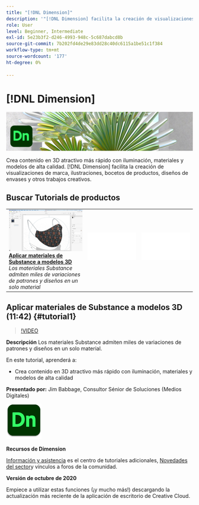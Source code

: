 ```yaml
---
title: "[!DNL Dimension]"
description: '"[!DNL Dimension] facilita la creación de visualizaciones de marca, ilustraciones, bocetos de productos, diseños de envases y otros trabajos creativos".'
role: User
level: Beginner, Intermediate
exl-id: 5e23b3f2-d246-4993-948c-5c687dabcd8b
source-git-commit: 7b202fd4de29e83dd28c40dc6115a1be51c1f384
workflow-type: tm+mt
source-wordcount: '177'
ht-degree: 0%

---
```


# [!DNL Dimension]

![Tutorial Hero Image](../assets/Dimenio.jpg)

Crea contenido en 3D atractivo más rápido con iluminación, materiales y modelos de alta calidad. [!DNL Dimension] facilita la creación de visualizaciones de marca, ilustraciones, bocetos de productos, diseños de envases y otros trabajos creativos.

## Buscar Tutorials de productos

<table style="table-layout:fixed">
<tr>
 <td>
   <a href="dimension.md#tutorial1">
      <img alt="Aplicar materiales de Substance a modelos 3D" src="../assets/dimension_substanceAndGraphics_babbage_thumbnail.jpg" />
   </a>
    <div>
   <a href="dimension.md#tutorial1"><strong>Aplicar materiales de Substance a modelos 3D</strong></a>
    </div>
    <em>Los materiales Substance admiten miles de variaciones de patrones y diseños en un solo material</em>
    <br>
  </td>
  <td>
    <img alt="Separador" src="../assets/Whitespacer.png" />
    <div>
    <br>
  </td>
  <td>
    <img alt="Separador" src="../assets/Whitespacer.png" />
    <div>
    <br>
  </td>
</tr>
</table>

## Aplicar materiales de Substance a modelos 3D (11:42) {#tutorial1}

>[!VIDEO](https://video.tv.adobe.com/v/326944?hidetitle=true)

**Descripción**
Los materiales Substance admiten miles de variaciones de patrones y diseños en un solo material.

En este tutorial, aprenderá a:
* Crea contenido en 3D atractivo más rápido con iluminación, materiales y modelos de alta calidad

**Presentado por:**
Jim Babbage, Consultor Sénior de Soluciones (Medios Digitales)

![Logotipo de Dimension](../assets/dn_appicon_96.png)

**Recursos de Dimension**

[Información y asistencia](https://helpx.adobe.com/support/dimension.html) es el centro de tutoriales adicionales, [Novedades del sector](https://helpx.adobe.com/dimension/user-guide.html/dimension/using/whats-new.ug.html)y vínculos a foros de la comunidad.

**Versión de octubre de 2020**

Empiece a utilizar estas funciones (¡y mucho más!) descargando la actualización más reciente de la aplicación de escritorio de Creative Cloud.
